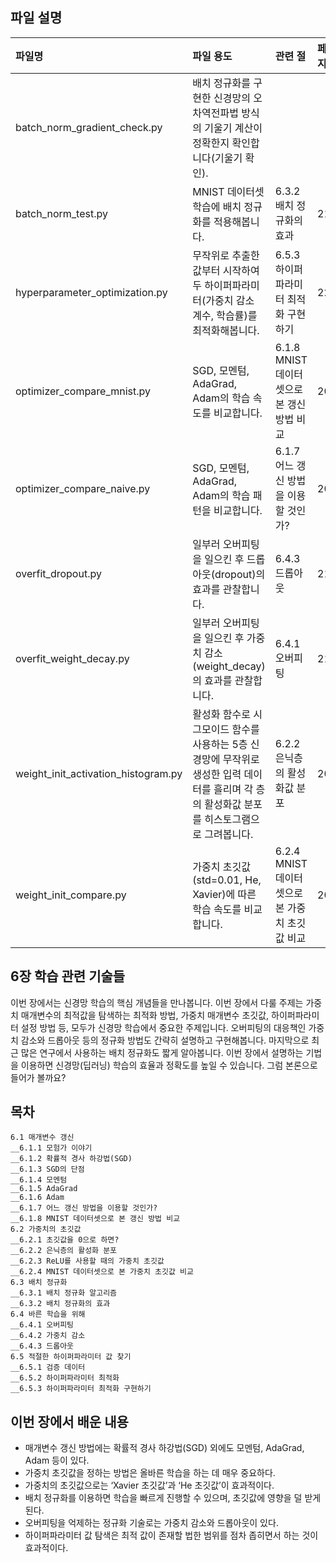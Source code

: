 ## 파일 설명
| 파일명 | 파일 용도 | 관련 절 | 페이지 |
|:--   |:--      |:--    |:--      |
| batch_norm_gradient_check.py | 배치 정규화를 구현한 신경망의 오차역전파법 방식의 기울기 계산이 정확한지 확인합니다(기울기 확인). |  |  |
| batch_norm_test.py | MNIST 데이터셋 학습에 배치 정규화를 적용해봅니다. | 6.3.2 배치 정규화의 효과 | 212 |
| hyperparameter_optimization.py | 무작위로 추출한 값부터 시작하여 두 하이퍼파라미터(가중치 감소 계수, 학습률)를 최적화해봅니다. | 6.5.3 하이퍼파라미터 최적화 구현하기 | 224 |
| optimizer_compare_mnist.py | SGD, 모멘텀, AdaGrad, Adam의 학습 속도를 비교합니다. | 6.1.8 MNIST 데이터셋으로 본 갱신 방법 비교 | 201 |
| optimizer_compare_naive.py | SGD, 모멘텀, AdaGrad, Adam의 학습 패턴을 비교합니다. | 6.1.7 어느 갱신 방법을 이용할 것인가? | 200 |
| overfit_dropout.py | 일부러 오버피팅을 일으킨 후 드롭아웃(dropout)의 효과를 관찰합니다. | 6.4.3 드롭아웃 | 219 |
| overfit_weight_decay.py | 일부러 오버피팅을 일으킨 후 가중치 감소(weight_decay)의 효과를 관찰합니다. | 6.4.1 오버피팅 | 215 |
| weight_init_activation_histogram.py | 활성화 함수로 시그모이드 함수를 사용하는 5층 신경망에 무작위로 생성한 입력 데이터를 흘리며 각 층의 활성화값 분포를 히스토그램으로 그려봅니다. | 6.2.2 은닉층의 활성화값 분포 | 203 |
| weight_init_compare.py | 가중치 초깃값(std=0.01, He, Xavier)에 따른 학습 속도를 비교합니다. | 6.2.4 MNIST 데이터셋으로 본 가중치 초깃값 비교 | 209 |

## 6장 학습 관련 기술들
이번 장에서는 신경망 학습의 핵심 개념들을 만나봅니다. 이번 장에서 다룰 주제는 가중치 매개변수의 최적값을 탐색하는 최적화 방법, 가중치 매개변수 초깃값, 하이퍼파라미터 설정 방법 등, 모두가 신경망 학습에서 중요한 주제입니다. 오버피팅의 대응책인 가중치 감소와 드롭아웃 등의 정규화 방법도 간략히 설명하고 구현해봅니다. 마지막으로 최근 많은 연구에서 사용하는 배치 정규화도 짧게 알아봅니다. 이번 장에서 설명하는 기법을 이용하면 신경망(딥러닝) 학습의 효율과 정확도를 높일 수 있습니다. 그럼 본론으로 들어가 볼까요?

## 목차
```
6.1 매개변수 갱신 
__6.1.1 모험가 이야기 
__6.1.2 확률적 경사 하강법(SGD) 
__6.1.3 SGD의 단점 
__6.1.4 모멘텀 
__6.1.5 AdaGrad 
__6.1.6 Adam 
__6.1.7 어느 갱신 방법을 이용할 것인가? 
__6.1.8 MNIST 데이터셋으로 본 갱신 방법 비교 
6.2 가중치의 초깃값 
__6.2.1 초깃값을 0으로 하면? 
__6.2.2 은닉층의 활성화 분포 
__6.2.3 ReLU를 사용할 때의 가중치 초깃값 
__6.2.4 MNIST 데이터셋으로 본 가중치 초깃값 비교 
6.3 배치 정규화 
__6.3.1 배치 정규화 알고리즘 
__6.3.2 배치 정규화의 효과 
6.4 바른 학습을 위해 
__6.4.1 오버피팅 
__6.4.2 가중치 감소 
__6.4.3 드롭아웃 
6.5 적절한 하이퍼파라미터 값 찾기 
__6.5.1 검증 데이터 
__6.5.2 하이퍼파라미터 최적화 
__6.5.3 하이퍼파라미터 최적화 구현하기 
```

## 이번 장에서 배운 내용
* 매개변수 갱신 방법에는 확률적 경사 하강법(SGD) 외에도 모멘텀, AdaGrad, Adam 등이 있다.
* 가중치 초깃값을 정하는 방법은 올바른 학습을 하는 데 매우 중요하다.
* 가중치의 초깃값으로는 ‘Xavier 초깃값’과 ‘He 초깃값’이 효과적이다.
* 배치 정규화를 이용하면 학습을 빠르게 진행할 수 있으며, 초깃값에 영향을 덜 받게 된다.
* 오버피팅을 억제하는 정규화 기술로는 가중치 감소와 드롭아웃이 있다.
* 하이퍼파라미터 값 탐색은 최적 값이 존재할 법한 범위를 점차 좁히면서 하는 것이 효과적이다.
